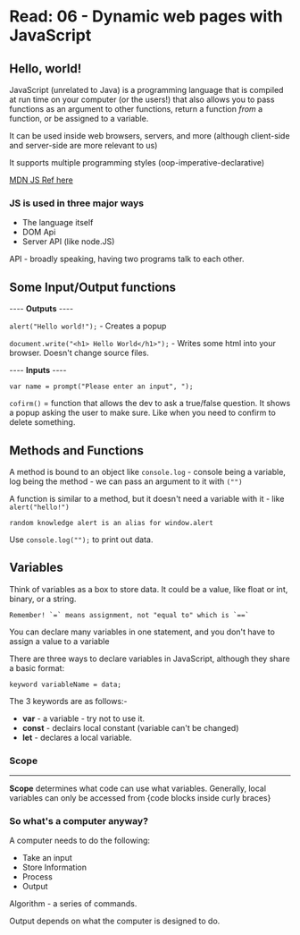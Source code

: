 # Read: 06 - Dynamic web pages with JavaScript

## Hello, world!

JavaScript (unrelated to Java) is a programming language that is compiled at run time on your computer (or the users!) that also allows you to pass functions as an argument to other functions, return a function *from* a function, or be assigned to a variable. 

It can be used inside web browsers, servers, and more (although client-side and server-side are more relevant to us)

It supports multiple programming styles (oop-imperative-declarative)

[MDN JS Ref here](https://developer.mozilla.org/en-US/docs/Web/JavaScript/Reference)



### JS is used in three major ways 

- The language itself
- DOM Api
- Server API (like node.JS)

API - broadly speaking, having two programs talk to each other. 

## Some Input/Output functions

---- **Outputs** ----

`alert("Hello world!");` - Creates a popup

`document.write("<h1> Hello World</h1>");` - Writes some html into your browser. Doesn't change source files. 


---- **Inputs**  ----

`var name = prompt("Please enter an input", ");`

`cofirm()` = function that allows the dev to ask a true/false question. It shows a popup asking the user to make sure. Like when you need to confirm to delete something. 

## Methods and Functions

A method is bound to an object like `console.log` - console being a variable, log being the method - we can pass an argument to it with `("")`

A function is similar to a method, but it doesn't need a variable with it - like `alert("hello!")`

    random knowledge alert is an alias for window.alert


Use `console.log("");` to print out data. 


## Variables

Think of variables as a box to store data.
It could be a value, like float or int, binary, or a string. 

    Remember! `=` means assignment, not "equal to" which is `==`

You can declare many variables in one statement, and you don't have to assign a value to a variable 

There are three ways to declare variables in JavaScript, although they share a basic format: 

`keyword variableName = data;`

The 3 keywords are as follows:-

- **var** - a variable - try not to use it. 
- **const** - declairs local constant (variable can't be changed)
- **let** - declares a local variable. 

### Scope

___

**Scope** determines what code can use what variables. Generally, local variables can only be accessed from {code blocks inside curly braces}


### So what's a computer anyway?

A computer needs to do the following:


- Take an input
- Store Information
- Process
- Output

Algorithm - a series of commands.

Output depends on what the computer is designed to do. 
